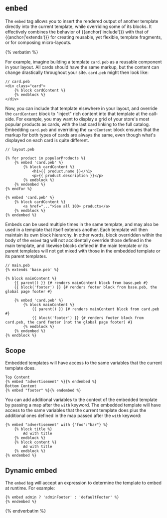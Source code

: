 ---
---

# `embed`

The `embed` tag allows you to insert the rendered output of another template directly into the current template, while 
overriding some of its blocks. It effectively combines the behavior of {{anchor('include')}} with that of 
{{anchor('extends')}} for creating reusable, yet flexible, template fragments, or for composing micro-layouts.

{% verbatim %}

For example, imagine building a template `card.peb` as a reusable component in your layout. All cards should have the 
same markup, but the content can change drastically throughout your site. `card.peb` might then look like:

```twig
// card.peb
<div class="card">
    {% block cardContent %}
    {% endblock %}
</div>
```

Now, you can include that template elsewhere in your layout, and override the `cardContent` block to "inject" rich 
content into that template at the call-side. For example, you may want to display a grid of your store's most popular 
products as cards, with the last card linking to the full catalog. Embedding `card.peb` and overriding the `cardContent`
block ensures that the markup for both types of cards are always the same, even though what's displayed on each card is 
quite different.

```twig
// layout.peb

{% for product in popularProducts %}
    {% embed 'card.peb' %}
        {% block cardContent %}
            <h1>{{ product.name }}</h1>
            <p>{{ product.description }}</p>
        {% endblock %}
    {% endembed %}
{% endfor %}

{% embed 'card.peb' %}
    {% block cardContent %}
        <a href="...">See all 100+ products</a>
    {% endblock %}
{% endembed %}
```

Embeds can be used multiple times in the same template, and may also be used in a template that itself extends another.
Each template will then maintain its own block hierarchy. In other words, block overridden within the body of the 
`embed` tag will not accidentally override those defined in the main template, and likewise blocks defined in the main
template or its parent templates will not get mixed with those in the embedded template or its parent templates. 

```twig
// main.peb
{% extends 'base.peb' %}

{% block mainContent %}
    {{ parent() }} {# renders mainContent block from base.peb #}
    {{ block('footer') }} {# renders footer block from base.peb, the global page footer #}
    
    {% embed 'card.peb' %}
        {% block mainContent %}
            {{ parent() }} {# renders mainContent block from card.peb #}
            {{ block('footer') }} {# renders footer block from card.peb, the card footer (not the global page footer) #}
        {% endblock %}
    {% endembed %}
{% endblock %}
```

## Scope

Embedded templates will have access to the same variables that the current template does.

```twig
Top Content
{% embed "advertisement" %}{% endembed %}
Bottom Content
{% embed "footer" %}{% endembed %}
```

You can add additional variables to the context of the embedded template by passing a map after the `with` keyword. The embedded template will have access to the same variables that the current template does plus the additional ones defined in the map passed after the `with` keyword:

```twig
{% embed "advertisement" with {"foo":"bar"} %}
    {% block title %}
        Ad with title
    {% endblock %}
    {% block content %}
        Ad with title
    {% endblock %}
{% endembed %}
```

## Dynamic embed
The `embed` tag will accept an expression to determine the template to embed at runtime. For example:
```twig
{% embed admin ? 'adminFooter' : 'defaultFooter' %}
{% endembed %}
```
{% endverbatim %}
